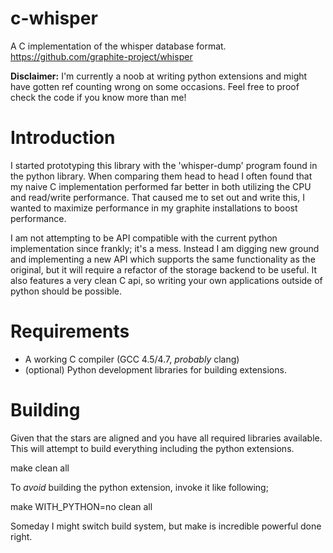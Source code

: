 c-whisper
=========

A C implementation of the whisper database format.
https://github.com/graphite-project/whisper

**Disclaimer:**
I'm currently a noob at writing python extensions and might have gotten ref counting wrong on some occasions.
Feel free to proof check the code if you know more than me!

Introduction
============

I started prototyping this library with the 'whisper-dump' program found in the python library.
When comparing them head to head I often found that my naive C implementation performed far better in both utilizing the CPU and read/write performance.
That caused me to set out and write this, I wanted to maximize performance in my graphite installations to boost performance.

I am not attempting to be API compatible with the current python implementation since frankly; it's a mess.
Instead I am digging new ground and implementing a new API which supports the same functionality as the original, but it will require a refactor of the storage backend to be useful.
It also features a very clean C api, so writing your own applications outside of python should be possible.

Requirements
============

* A working C compiler (GCC 4.5/4.7, *probably* clang)
* (optional) Python development libraries for building extensions.

Building
========
Given that the stars are aligned and you have all required libraries available.
This will attempt to build everything including the python extensions.

  make clean all

To *avoid* building the python extension, invoke it like following;

  make WITH_PYTHON=no clean all

Someday I might switch build system, but make is incredible powerful done right.
